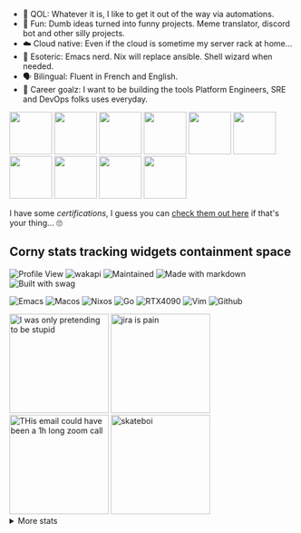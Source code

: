 

- 🧐 QOL: Whatever it is, I like to get it out of the way via automations.
- 🤪 Fun: Dumb ideas turned into funny projects. Meme translator, discord bot and other silly projects.
- ☁️ Cloud native: Even if the cloud is sometime my server rack at home...
- 🦄 Esoteric: Emacs nerd. Nix will replace ansible. Shell wizard when needed.
- 🗣️ Bilingual: Fluent in French and English.
- 🤩 Career goalz: I want to be building the tools Platform Engineers, SRE and DevOps folks uses everyday.

<p float="left">
  <img src="https://github.com/notarock/notarock/assets/25652765/1dd87c3d-e602-4149-83df-97a918268cb6" height="75" width="75" />
  <img src="https://github.com/notarock/notarock/assets/25652765/1dd87c3d-e602-4149-83df-97a918268cb6" height="75" width="75" />
  <img src="https://github.com/notarock/notarock/assets/25652765/1dd87c3d-e602-4149-83df-97a918268cb6" height="75" width="75" />
  <img src="https://github.com/notarock/notarock/assets/25652765/1dd87c3d-e602-4149-83df-97a918268cb6" height="75" width="75" />
  <img src="https://github.com/notarock/notarock/assets/25652765/1dd87c3d-e602-4149-83df-97a918268cb6" height="75" width="75" />
  <img src="https://github.com/notarock/notarock/assets/25652765/1dd87c3d-e602-4149-83df-97a918268cb6" height="75" width="75" />
  <img src="https://github.com/notarock/notarock/assets/25652765/1dd87c3d-e602-4149-83df-97a918268cb6" height="75" width="75" />
  <img src="https://github.com/notarock/notarock/assets/25652765/1dd87c3d-e602-4149-83df-97a918268cb6" height="75" width="75" />
  <img src="https://github.com/notarock/notarock/assets/25652765/1dd87c3d-e602-4149-83df-97a918268cb6" height="75" width="75" />
  <img src="https://github.com/notarock/notarock/assets/25652765/1dd87c3d-e602-4149-83df-97a918268cb6" height="75" width="75" />
<p float="left">

I have some *certifications*, I guess you can [check them out here](https://www.credly.com/users/roch-d-amour) if that's your thing... 🙄

## Corny stats tracking widgets containment space

![Profile View](https://komarev.com/ghpvc/?username=notarock&color=orange)
![wakapi](https://img.shields.io/endpoint?url=https://wakapi.notarock.lol/api/compat/shields/v1/notarock/interval:all_time&label=All%20time)
![Maintained](https://img.shields.io/badge/Maintained%3F-yes-green.svg)
![Made with markdown](https://img.shields.io/badge/Made%20with-Markdown-1f425f.svg)
![Built with swag](https://img.shields.io/badge/Built_with-swag-purple)

![Emacs](https://img.shields.io/badge/Emacs-%237F5AB6.svg?&style=for-the-badge&logo=gnu-emacs&logoColor=white)
![Macos](https://img.shields.io/badge/mac%20os-000000?style=for-the-badge&logo=apple&logoColor=white)
![Nixos](https://img.shields.io/badge/NixOS-5277C3?style=for-the-badge&logo=nixos&logoColor=white)
![Go](https://img.shields.io/badge/Go-00ADD8?style=for-the-badge&logo=go&logoColor=white)
![RTX4090](https://img.shields.io/badge/NVIDIA-RTX4090-76B900?style=for-the-badge&logo=nvidia&logoColor=white)
![Vim](https://img.shields.io/badge/VIM-%2311AB00.svg?&style=for-the-badge&logo=vim&logoColor=white)
![Github](https://img.shields.io/badge/GitHub-100000?style=for-the-badge&logo=github&logoColor=white)

<img src="https://github.com/notarock/notarock/assets/25652765/f70b30d5-95e7-4834-badd-64414e3c14f7" alt="I was only pretending to be stupid" height="175" />

<img src="https://github.com/notarock/notarock/assets/25652765/7b1fca85-6e36-428e-a4f6-cfb777b87fbf" alt="jira is pain" height="175" />

<img src="https://github.com/notarock/notarock/assets/25652765/cfe6fc8c-265c-4288-a930-1d2b9dccd2aa" alt="THis email could have been a 1h long zoom call" height="175" />

<img src="https://github.com/notarock/notarock/assets/25652765/c1fe45c5-c8e7-41b7-935f-eb2351f6f8a0" alt="skateboi" height="175" />

<details>
  <summary>More stats</summary>
  
All Wakatime/Wakapi stats are tracked outside of work hours for security reasons.


![notarock's GitHub stats](https://github-readme-stats.vercel.app/api?username=notarock&show_icons=true&theme=transparent)

![notarock's Wakapi stats](https://github-readme-stats.vercel.app/api/wakatime?username=notarock&api_domain=wakapi.notarock.lol&theme=transparent)
</details>





